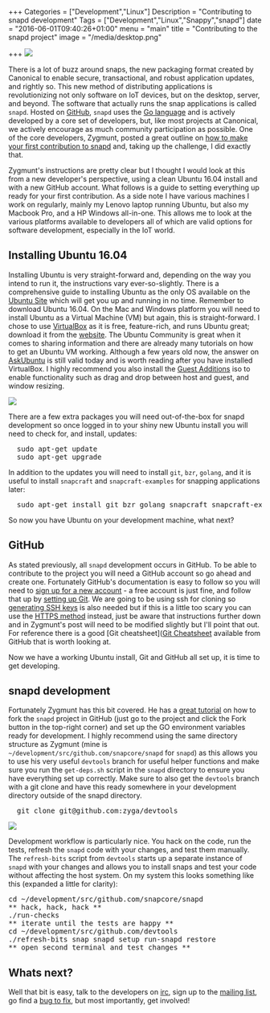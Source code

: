 +++
Categories = ["Development","Linux"]
Description = "Contributing to snapd development"
Tags = ["Development","Linux","Snappy","snapd"]
date = "2016-06-01T09:40:26+01:00"
menu = "main"
title = "Contributing to the snapd project"
image = "/media/desktop.png"

+++
<img align=“center” src="/media/desktop.png">

There is a lot of buzz around snaps, the new packaging format created by Canonical to enable secure, transactional, and robust application updates, and rightly so. This new method of distributing applications is revolutionizing not only software on IoT devices, but on the desktop, server, and beyond. The software that actually runs the snap applications is called <code>snapd</code>. Hosted on [GitHub](https://github.com/snapcore/snapd), <code>snapd</code> uses the [Go language](https://golang.org) and is actively developed by a core set of developers, but, like most projects at Canonical, we actively encourage as much community participation as possible. One of the core developers, Zygmunt, posted a great outline on [how to make your first contribution to snapd](http://www.zygoon.pl/2016/06/making-your-first-contribution-to-snapd.html) and, taking up the challenge, I did exactly that.

Zygmunt's instructions are pretty clear but I thought I would look at this from a new developer's perspective, using a clean Ubuntu 16.04 install and with a new GitHub account. What follows is a guide to setting everything up ready for your first contribution. As a side note I have various machines I work on regularly, mainly my Lenovo laptop running Ubuntu, but also my Macbook Pro, and a HP Windows all-in-one. This allows me to look at the various platforms available to developers all of which are valid options for software development, especially in the IoT world.

## Installing Ubuntu 16.04
Installing Ubuntu is very straight-forward and, depending on the way you intend to run it, the instructions vary ever-so-slightly. There is a comprehensive guide to installing Ubuntu as the only OS available on the [Ubuntu Site](http://www.ubuntu.com/download/desktop/install-ubuntu-desktop) which will get you up and running in no time. Remember to download Ubuntu 16.04. On the Mac and Windows platform you will need to install Ubuntu as a Virtual Machine (VM) but again, this is straight-forward. I chose to use [VirtualBox](https://www.virtualbox.org) as it is free, feature-rich, and runs Ubuntu great; download it from the [website](https://www.virtualbox.org/wiki/Downloads). The Ubuntu Community is great when it comes to sharing information and there are already many tutorials on how to get an Ubuntu VM working. Although a few years old now, the answer on [AskUbuntu](http://askubuntu.com/questions/142549/how-to-install-ubuntu-on-virtualbox) is still valid today and is worth reading after you have installed VirtualBox. I highly recommend you also install the [Guest Additions](https://www.virtualbox.org/wiki/Downloads) iso to enable functionality such as drag and drop between host and guest, and window resizing.

<img align=“center” src="/media/ubuntu-vm-mac.png">

There are a few extra packages you will need out-of-the-box for snapd development so once logged in to your shiny new Ubuntu install you will need to check for, and install, updates:

<pre>
  sudo apt-get update
  sudo apt-get upgrade
</pre>

In addition to the updates you will need to install <code>git</code>, <code>bzr</code>, <code>golang</code>, and it is useful to install <code>snapcraft</code> and <code>snapcraft-examples</code> for snapping applications later:

<pre>
  sudo apt-get install git bzr golang snapcraft snapcraft-examples
</pre>

So now you have Ubuntu on your development machine, what next?

## GitHub
As stated previously, all <code>snapd</code> development occurs in GitHub. To be able to contribute to the project you will need a GitHub account so go ahead and create one. Fortunately GitHub's documentation is easy to follow so you will need to [sign up for a new account](https://help.github.com/articles/signing-up-for-a-new-github-account/) - a free account is just fine, and follow that up by [setting up Git](https://help.github.com/articles/set-up-git/). We are going to be using ssh for cloning so [generating SSH keys](https://help.github.com/articles/generating-a-new-ssh-key-and-adding-it-to-the-ssh-agent) is also needed but if this is a little too scary you can use the [HTTPS method](https://help.github.com/articles/which-remote-url-should-i-use/#cloning-with-https-urls-recommended) instead, just be aware that instructions further down and in Zygmunt's post will need to be modified slightly but I'll point that out. For reference there is a good [Git cheatsheet]([Git Cheatsheet](https://services.github.com/kit/downloads/github-git-cheat-sheet.pdf) available from GitHub that is worth looking at.

Now we have a working Ubuntu install, Git and GitHub all set up, it is time to get developing.

## snapd development
Fortunately Zygmunt has this bit covered. He has a [great tutorial](http://www.zygoon.pl/2016/06/making-your-first-contribution-to-snapd.html) on how to fork the <code>snapd</code> project in GitHub (just go to the project and click the Fork button in the top-right corner) and set up the GO environment variables ready for development. I highly recommend using the same directory structure as Zygmunt (mine is <code>~/development/src/github.com/snapcore/snapd</code> for <code>snapd</code>) as this allows you to use his very useful <code>devtools</code> branch for useful helper functions and make sure you run the <code>get-deps.sh</code> script in the <code>snapd</code> directory to ensure you have everything set up correctly. Make sure to also get the <code>devtools</code> branch with a </code>git clone</code> and have this ready somewhere in your development directory outside of the snapd directory.

<pre>
  git clone git@github.com:zyga/devtools
</pre>

<img align=“center” src="/media/snapd-refresh-bits.png">

Development workflow is particularly nice. You hack on the code, run the tests, refresh the <code>snapd</code> code with your changes, and test them manually. The <code>refresh-bits</code> script from <code>devtools</code> starts up a separate instance of <code>snapd</code> with your changes and allows you to install snaps and test your code without affecting the host system. On my system this looks something like this (expanded a little for clarity):

<pre>
cd ~/development/src/github.com/snapcore/snapd
** hack, hack, hack **
./run-checks
** iterate until the tests are happy **
cd ~/development/src/github.com/devtools
./refresh-bits snap snapd setup run-snapd restore
** open second terminal and test changes **
</pre>

## Whats next?
Well that bit is easy, talk to the developers on [irc](https://webchat.freenode.net/?channels=snappy), sign up to the [mailing list](https://lists.ubuntu.com/mailman/listinfo/snapcraft), go find a [bug to fix](https://bugs.launchpad.net/snappy), but most importantly, get involved!
